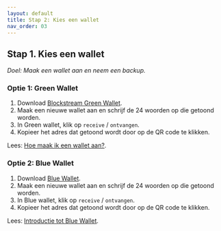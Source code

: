 ```yaml
---
layout: default
title: Stap 2: Kies een wallet
nav_order: 03
---
```


## Stap 1. Kies een wallet
*Doel: Maak een wallet aan en neem een backup.*

### Optie 1: Green Wallet
1.	Download <a href="https://blockstream.com/green/" target="_blank">Blockstream Green Wallet</a>.
2.	Maak een nieuwe wallet aan en schrijf de 24 woorden op die getoond worden.
3.	In Green wallet, klik op `receive` / `ontvangen`.
4.  Kopieer het adres dat getoond wordt door op de QR code te klikken.

Lees: <a href="https://bewijsvanwerk.com/green-wallet/" target="_blank">Hoe maak ik een wallet aan?</a>.

### Optie 2: Blue Wallet
1.	Download <a href="https://bluewallet.io/" target="_blank">Blue Wallet</a>.
2.	Maak een nieuwe wallet aan en schrijf de 24 woorden op die getoond worden.
3.	In Blue wallet, klik op `receive` / `ontvangen`.
4.  Kopieer het adres dat getoond wordt door op de QR code te klikken.

Lees: <a href="https://bewijsvanwerk.com/introductie-tot-bluewallet/" target="_blank">Introductie tot Blue Wallet</a>.
